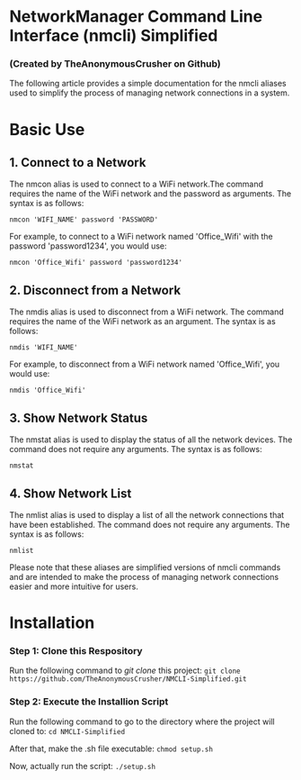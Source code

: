 # NetworkManager Command Line Interface (nmcli) Simplified
### (Created by TheAnonymousCrusher on Github)

The following article provides a simple documentation for the
nmcli aliases used to simplify the process of managing network
connections in a system.

# Basic Use
## 1. Connect to a Network

The nmcon alias is used to connect to a WiFi network.The
command requires the name of the WiFi network and the password
as arguments. The syntax is as follows:

```
nmcon 'WIFI_NAME' password 'PASSWORD'
```

For example, to connect to a WiFi network named 'Office_Wifi'
with the password 'password1234', you would use:

```
nmcon 'Office_Wifi' password 'password1234'
```

## 2. Disconnect from a Network

The nmdis alias is used to disconnect from a WiFi network. The
command requires the name of the WiFi network as an argument.
The syntax is as follows:

```
nmdis 'WIFI_NAME'
```

For example, to disconnect from a WiFi network named
'Office_Wifi', you would use:

```
nmdis 'Office_Wifi'
```

## 3. Show Network Status

The nmstat alias is used to display the status of all the
network devices. The command does not require any arguments.
The syntax is as follows:

```
nmstat
```

## 4. Show Network List

The nmlist alias is used to display a list of all the network
connections that have been established. The command does not
require any arguments. The syntax is as follows:

```
nmlist
```

Please note that these aliases are simplified versions of
nmcli commands and are intended to make the process of managing
network connections easier and more intuitive for users.

# Installation

### Step 1: Clone this Respository
Run the following command to *git clone* this project:
```git clone https://github.com/TheAnonymousCrusher/NMCLI-Simplified.git```


### Step 2: Execute the Installion Script 
Run the following command to go to the directory where the project will cloned to:
```cd NMCLI-Simplified```

After that, make the .sh file executable:
```chmod setup.sh```

Now, actually run the script:
```./setup.sh```
